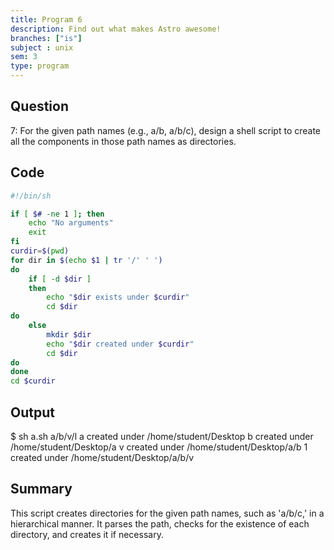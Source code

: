 ```yaml
---
title: Program 6
description: Find out what makes Astro awesome!
branches: ["is"]
subject : unix
sem: 3
type: program
---
```



## Question
7: For the given path names (e.g., a/b, a/b/c), design a shell script to create all the components in those path names as directories.

## Code
```bash
#!/bin/sh

if [ $# -ne 1 ]; then
    echo "No arguments"
    exit
fi
curdir=$(pwd)
for dir in $(echo $1 | tr '/' ' ')
do
    if [ -d $dir ]
    then
        echo "$dir exists under $curdir"
        cd $dir
do
    else
        mkdir $dir
        echo "$dir created under $curdir"
        cd $dir
do
done
cd $curdir
```

## Output
$ sh a.sh a/b/v/l
a created under /home/student/Desktop
b created under /home/student/Desktop/a
v created under /home/student/Desktop/a/b
1 created under /home/student/Desktop/a/b/v

## Summary
This script creates directories for the given path names, such as 'a/b/c,' in a hierarchical manner. It parses the path, checks for the existence of each directory, and creates it if necessary.